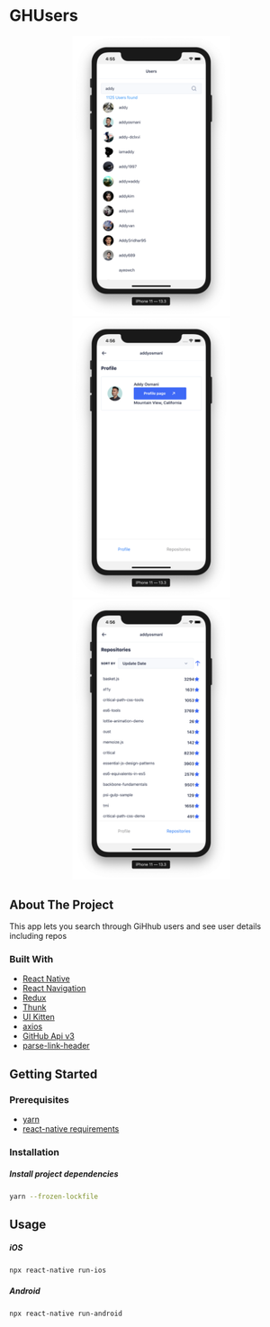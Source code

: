 # GHUsers

<p align="center" margin-bottom="0">
    <img alt="GHUsers" width="280" height="auto" src="./.github/users.png">
    <img alt="GHUsers" width="280" height="auto" src="./.github/user-profile.png">
        <img alt="GHUsers" width="280" height="auto" src="./.github/repos.png">
</p>

## About The Project

This app lets you search through GiHhub users and see user details including repos

### Built With

* [React Native](https://reactnative.dev/)
* [React Navigation](https://reactnavigation.org/)
* [Redux](https://redux.js.org/) 
* [Thunk](https://github.com/reduxjs/redux-thunk)
* [UI Kitten](https://akveo.github.io/react-native-ui-kitten/)
* [axios](https://github.com/axios/axios)
* [GitHub Api v3](https://developer.github.com/v3/)
* [parse-link-header](https://github.com/thlorenz/parse-link-header)


## Getting Started


### Prerequisites

* [yarn](https://yarnpkg.com/lang/en/docs/install/)
* [react-native requirements](https://reactnative.dev/docs/getting-started)

### Installation

##### Install project dependencies
```sh
yarn --frozen-lockfile
```


## Usage

##### iOS
```sh
npx react-native run-ios
```
##### Android
```sh
npx react-native run-android
```